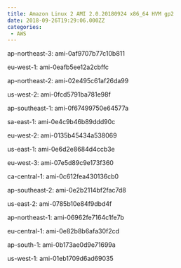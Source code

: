 ```yaml
---
title: Amazon Linux 2 AMI 2.0.20180924 x86_64 HVM gp2
date: 2018-09-26T19:29:06.000ZZ
categories:
 - AWS
---
```


ap-northeast-3: ami-0af9707b77c10b811

eu-west-1: ami-0eafb5ee12a2cbffc

ap-northeast-2: ami-02e495c61af26da99

us-west-2: ami-0fcd5791ba781e98f

ap-southeast-1: ami-0f67499750e64577a

sa-east-1: ami-0e4c9b46b89ddd90c

eu-west-2: ami-0135b45434a538069

us-east-1: ami-0e6d2e8684d4ccb3e

eu-west-3: ami-07e5d89c9e173f360

ca-central-1: ami-0c612fea430136cb0

ap-southeast-2: ami-0e2b2114bf2fac7d8

us-east-2: ami-0785b10e84f9dbd4f

ap-northeast-1: ami-06962fe7164c1fe7b

eu-central-1: ami-0e82b8b6afa30f2cd

ap-south-1: ami-0b173ae0d9e71699a

us-west-1: ami-01eb1709d6ad69035

